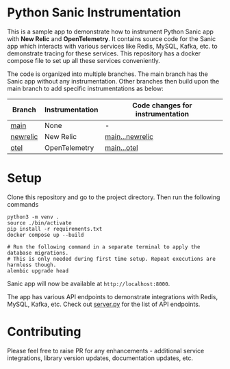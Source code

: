 # Python Sanic Instrumentation

This is a sample app to demonstrate how to instrument Python Sanic app with **New Relic** and **OpenTelemetry**. It contains source code for the Sanic app which interacts with various services like Redis, MySQL, Kafka, etc. to demonstrate tracing for these services. This repository has a docker compose file to set up all these services conveniently.

The code is organized into multiple branches. The main branch has the Sanic app without any instrumentation. Other branches then build upon the main branch to add specific instrumentations as below:

| Branch                                                                                         | Instrumentation | Code changes for instrumentation                                                                                |
| ---------------------------------------------------------------------------------------------- | --------------- | --------------------------------------------------------------------------------------------------------------- |
| [main](https://github.com/cubeapm/sample_app_python_sanic/tree/main)         | None            | -                                                                                                               |
| [newrelic](https://github.com/cubeapm/sample_app_python_sanic/tree/newrelic) | New Relic       | [main...newrelic](https://github.com/cubeapm/cubeapm/sample_app_python_sanic/compare/main...newrelic) |
| [otel](https://github.com/cubeapm/cubeapm/sample_app_python_sanic/tree/otel)         | OpenTelemetry   | [main...otel](https://github.com/cubeapm/cubeapm/sample_app_python_sanic/compare/main...otel)         |

# Setup

Clone this repository and go to the project directory. Then run the following commands

```
python3 -m venv .
source ./bin/activate
pip install -r requirements.txt
docker compose up --build

# Run the following command in a separate terminal to apply the database migrations.
# This is only needed during first time setup. Repeat executions are harmless though.
alembic upgrade head
```

Sanic app will now be available at `http://localhost:8000`.

The app has various API endpoints to demonstrate integrations with Redis, MySQL, Kafka, etc. Check out [server.py](server.py) for the list of API endpoints.

# Contributing

Please feel free to raise PR for any enhancements - additional service integrations, library version updates, documentation updates, etc.
